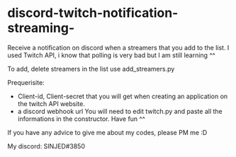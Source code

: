 # discord-twitch-notification-streaming-

Receive a notification on discord when a streamers that you add to the list. I used Twitch API, i know that polling is very bad but I am still learning ^^

To add, delete streamers in the list use add_streamers.py

Prequerisite:
  
  - Client-id, Client-secret that you will get when creating an application on the twitch API website.
  - a discord webhook url
  You will need to edit twitch.py and paste all the informations in the constructor. Have fun ^^

If you have any advice to give me about my codes, please PM me :D

My discord: SINJED#3850
